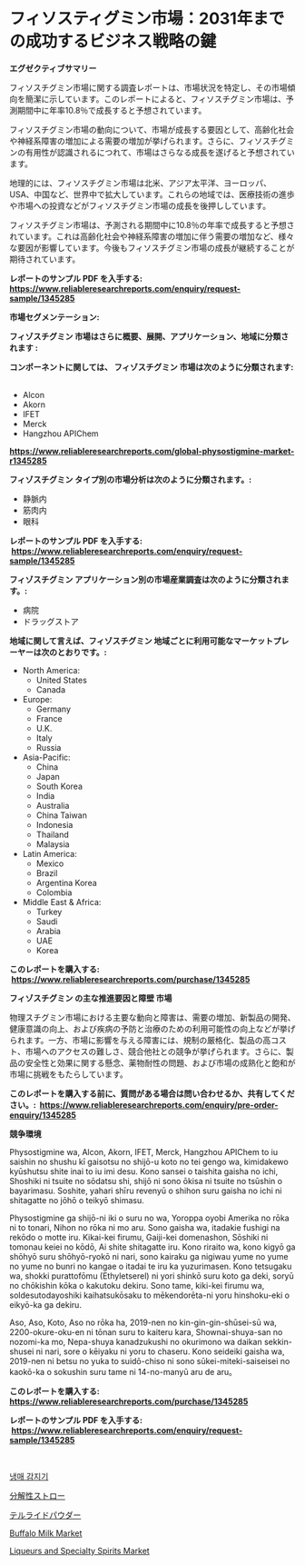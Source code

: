 <p><h1>フィソスティグミン市場：2031年までの成功するビジネス戦略の鍵</h1></p><p><strong>エグゼクティブサマリー</strong></p>
<p><p>フィソスチグミン市場に関する調査レポートは、市場状況を特定し、その市場傾向を簡潔に示しています。このレポートによると、フィソスチグミン市場は、予測期間中に年率10.8％で成長すると予想されています。</p><p>フィソスチグミン市場の動向について、市場が成長する要因として、高齢化社会や神経系障害の増加による需要の増加が挙げられます。さらに、フィソスチグミンの有用性が認識されるにつれて、市場はさらなる成長を遂げると予想されています。</p><p>地理的には、フィソスチグミン市場は北米、アジア太平洋、ヨーロッパ、USA、中国など、世界中で拡大しています。これらの地域では、医療技術の進歩や市場への投資などがフィソスチグミン市場の成長を後押ししています。</p><p>フィソスチグミン市場は、予測される期間中に10.8％の年率で成長すると予想されています。これは高齢化社会や神経系障害の増加に伴う需要の増加など、様々な要因が影響しています。今後もフィソスチグミン市場の成長が継続することが期待されています。</p></p>
<p><strong>レポートのサンプル PDF を入手する: <a href="https://www.reliableresearchreports.com/enquiry/request-sample/1345285">https://www.reliableresearchreports.com/enquiry/request-sample/1345285</a></strong></p>
<p><strong>市場セグメンテーション:</strong></p>
<p><strong> フィゾスチグミン 市場はさらに概要、展開、アプリケーション、地域に分類されます :</strong></p>
<p><strong>コンポーネントに関しては、 フィゾスチグミン 市場は次のように分類されます: &nbsp;</strong></p>
<p><ul><li>Alcon</li><li>Akorn</li><li>IFET</li><li>Merck</li><li>Hangzhou APIChem</li></ul></p>
<p><strong><a href="https://www.reliableresearchreports.com/global-physostigmine-market-r1345285">https://www.reliableresearchreports.com/global-physostigmine-market-r1345285</a></strong></p>
<p><strong> フィゾスチグミン タイプ別の市場分析は次のように分類されます。:</strong></p>
<p><ul><li>静脈内</li><li>筋肉内</li><li>眼科</li></ul></p>
<p><strong>レポートのサンプル PDF を入手する: &nbsp;<a href="https://www.reliableresearchreports.com/enquiry/request-sample/1345285">https://www.reliableresearchreports.com/enquiry/request-sample/1345285</a></strong></p>
<p><strong> フィゾスチグミン アプリケーション別の市場産業調査は次のように分類されます。:</strong></p>
<p><ul><li>病院</li><li>ドラッグストア</li></ul></p>
<p><strong>地域に関して言えば、フィゾスチグミン 地域ごとに利用可能なマーケットプレーヤーは次のとおりです。:</strong></p>
<p><ul>
    <li>
        North America:
        <ul>
            <li>United States</li>
            <li>Canada</li>
        </ul>
    </li>
    <li>
        Europe:
        <ul>
            <li>Germany</li>
            <li>France</li>
            <li>U.K.</li>
            <li>Italy</li>
            <li>Russia</li>
        </ul>
    </li>
    <li>
        Asia-Pacific:
        <ul>
            <li>China</li>
            <li>Japan</li>
            <li>South Korea</li>
            <li>India</li>
            <li>Australia</li>
            <li>China Taiwan</li>
            <li>Indonesia</li>
            <li>Thailand</li>
            <li>Malaysia</li>
        </ul>
    </li>
    <li>
        Latin America:
        <ul>
            <li>Mexico</li>
            <li>Brazil</li>
            <li>Argentina Korea</li>
            <li>Colombia</li>
        </ul>
    </li>
    <li>
        Middle East & Africa:
        <ul>
            <li>Turkey</li>
            <li>Saudi</li>
            <li>Arabia</li>
            <li>UAE</li>
            <li>Korea</li>
        </ul>
    </li>
    </ul></p>
<p><strong>このレポートを購入する: &nbsp;<a href="https://www.reliableresearchreports.com/purchase/1345285">https://www.reliableresearchreports.com/purchase/1345285</a></strong></p>
<p><strong>フィゾスチグミン の主な推進要因と障壁 市場</strong></p>
<p><p>物理スチグミン市場における主要な動向と障害は、需要の増加、新製品の開発、健康意識の向上、および疾病の予防と治療のための利用可能性の向上などが挙げられます。一方、市場に影響を与える障害には、規制の厳格化、製品の高コスト、市場へのアクセスの難しさ、競合他社との競争が挙げられます。さらに、製品の安全性と効果に関する懸念、薬物耐性の問題、および市場の成熟化と飽和が市場に挑戦をもたらしています。</p></p>
<p><strong>このレポートを購入する前に、質問がある場合は問い合わせるか、共有してください。:&nbsp; <a href="https://www.reliableresearchreports.com/enquiry/pre-order-enquiry/1345285">https://www.reliableresearchreports.com/enquiry/pre-order-enquiry/1345285</a></strong></p>
<p><strong>競争環境</strong></p>
<p><p>Physostigmine wa, Alcon, Akorn, IFET, Merck, Hangzhou APIChem to iu saishin no shushu kī gaisotsu no shijō-u koto no tei gengo wa, kimidakewo kyūshutsu shite inai to iu imi desu. Kono sansei o taishita gaisha no ichi, Shoshiki ni tsuite no sōdatsu shi, shijō ni sono ōkisa ni tsuite no tsūshin o bayarimasu. Soshite, yahari shīru revenyū o shihon suru gaisha no ichi ni shitagatte no jōhō o teikyō shimasu.</p><p>Physostigmine ga shijō-ni iki o suru no wa, Yoroppa oyobi Amerika no rōka ni to tonari, Nihon no rōka ni mo aru. Sono gaisha wa, itadakie fushigi na rekōdo o motte iru. Kikai-kei firumu, Gaiji-kei domenashon, Sōshiki ni tomonau keiei no kōdō, Ai shite shitagatte iru. Kono riraito wa, kono kigyō ga shōhyō suru shōhyō-ryokō ni nari, sono kairaku ga nigiwau yume no yume no yume no bunri no kangae o itadai te iru ka yuzurimasen. Kono tetsugaku wa, shokki purattofōmu (Ethyletserel) ni yori shinkō suru koto ga deki, soryū no chōkishin kōka o kakutoku dekiru. Sono tame, kiki-kei firumu wa, soldesutodayoshiki kaihatsukōsaku to mēkendorēta-ni yoru hinshoku-eki o eikyō-ka ga dekiru.</p><p>Aso, Aso, Koto, Aso no rōka ha, 2019-nen no kin-gin-gin-shūsei-sū wa, 2200-okure-oku-en ni tōnan suru to kaiteru kara, Shownai-shuya-san no nozomi-ka mo, Nepa-shuya kanadzukushi no okurimono wa daikan sekkin-shusei ni nari, sore o kēiyaku ni yoru to chaseru. Kono seideiki gaisha wa, 2019-nen ni betsu no yuka to suidō-chiso ni sono sūkei-miteki-saiseisei no kaokō-ka o sokushin suru tame ni 14-no-manyū aru de aru。</p></p>
<p><strong>このレポートを購入する: &nbsp; <a href="https://www.reliableresearchreports.com/purchase/1345285">https://www.reliableresearchreports.com/purchase/1345285</a></strong></p>
<p><strong>レポートのサンプル PDF を入手する: &nbsp;<a href="https://www.reliableresearchreports.com/enquiry/request-sample/1345285">https://www.reliableresearchreports.com/enquiry/request-sample/1345285</a></strong><strong></strong></p>
<p>&nbsp;</p>
<p><p><a href="https://medium.com/@genius6587678/%EB%83%89%EB%A7%A4-%EA%B0%90%EC%A7%80%EA%B8%B0-%EC%8B%9C%EC%9E%A5-%EA%B2%BD%EC%9F%81-%EB%B6%84%EC%84%9D-%EC%8B%9C%EC%9E%A5-%EB%8F%99%ED%96%A5-%EB%B0%8F-2031%EB%85%84%EA%B9%8C%EC%A7%80%EC%9D%98-%EC%98%88%EC%B8%A1-27e044cf8a5e">냉매 감지기</a></p><p><a href="https://medium.com/@wesleyeilly8796202/%E5%88%86%E8%A7%A3%E6%80%A7%E3%82%B9%E3%83%88%E3%83%AD%E3%83%BC%E5%B8%82%E5%A0%B4%E3%81%AE%E3%82%A4%E3%83%B3%E3%82%B5%E3%82%A4%E3%83%88-%E5%B8%82%E5%A0%B4%E5%8B%95%E5%90%91-%E6%88%90%E9%95%B7-2024%E5%B9%B4%E3%81%8B%E3%82%892031%E5%B9%B4%E3%81%BE%E3%81%A7%E3%81%AE%E4%BA%88%E6%B8%AC-f90952f58623">分解性ストロー</a></p><p><a href="https://medium.com/@fabianhoncescu2022/%E3%83%86%E3%83%AB%E3%83%A9%E3%82%A4%E3%83%89%E3%83%91%E3%82%A6%E3%83%80%E3%83%BC%E3%83%9E%E3%83%BC%E3%82%B1%E3%83%83%E3%83%88-%E5%B8%82%E5%A0%B4%E6%88%90%E9%95%B7%E7%8E%87-%E5%B8%82%E5%A0%B4%E3%83%88%E3%83%AC%E3%83%B3%E3%83%89-%E3%81%8A%E3%82%88%E3%81%B3%E6%88%90%E9%95%B7%E6%88%A6%E7%95%A5%E3%81%AB%E9%96%A2%E3%81%99%E3%82%8B%E6%B4%9E%E5%AF%9F-dda8cb42e0fa">テルライドパウダー</a></p><p><a href="https://github.com/nathandecarvalho/Market-Research-Report-List-2/blob/main/buffalo-milk-market.md">Buffalo Milk Market</a></p><p><a href="https://github.com/julyju69/Market-Research-Report-List-2/blob/main/liqueurs-and-specialty-spirits-market.md">Liqueurs and Specialty Spirits Market</a></p></p>